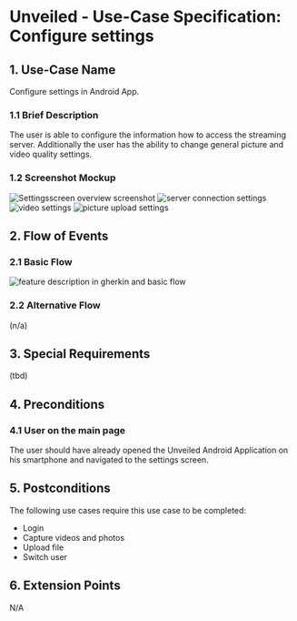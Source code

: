 # Unveiled - Use-Case Specification: Configure settings

## 1. Use-Case Name
Configure settings in Android App.

### 1.1 Brief Description
The user is able to configure the information how to access the streaming server. Additionally the user has the ability to change general picture and video quality settings.

### 1.2 Screenshot Mockup
![][screenshot1]
![][screenshot2]
![][screenshot3]
![][screenshot4]

## 2. Flow of Events

### 2.1 Basic Flow
<!-- ![][basic flow] -->
![][gherkin]

### 2.2 Alternative Flow
(n/a)


## 3. Special Requirements
(tbd)


## 4. Preconditions
### 4.1 User on the main page
The user should have already opened the Unveiled Android Application on his smartphone and navigated to the settings screen.


## 5. Postconditions
The following use cases require this use case to be completed:
- Login
- Capture videos and photos
- Upload file
- Switch user


## 6. Extension Points
N/A

<!-- Link definitions: -->
[basic flow]: https://raw.githubusercontent.com/SAS-Systems/Unveiled-Documentation/master/Bilder/UC_Diagrams/UC_Diagram_Configure_settings.png "Use Case Diagram: Configure settings"

[screenshot1]: https://raw.githubusercontent.com/SAS-Systems/Unveiled-Documentation/master/Bilder/Screenshots_AndroidApp/settings_screen_overview.PNG "Settingsscreen overview screenshot"
[screenshot2]: https://raw.githubusercontent.com/SAS-Systems/Unveiled-Documentation/master/Bilder/Screenshots_AndroidApp/settings_server_connection.PNG "server connection settings"
[screenshot3]: https://raw.githubusercontent.com/SAS-Systems/Unveiled-Documentation/master/Bilder/Screenshots_AndroidApp/settings_video_settings.PNG "video settings"
[screenshot4]: https://raw.githubusercontent.com/SAS-Systems/Unveiled-Documentation/master/Bilder/Screenshots_AndroidApp/settings_picture_upload.PNG "picture upload settings"


[gherkin]: https://raw.githubusercontent.com/SAS-Systems/Unveiled-Documentation/master/Bilder/Test/UI-Test/Gherkin_Features/settings.png "feature description in gherkin and basic flow"
